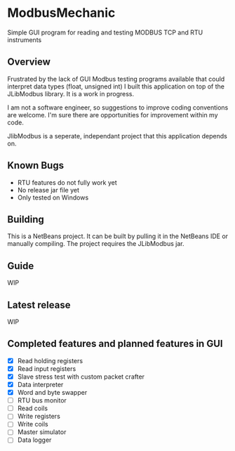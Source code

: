 # ModbusMechanic
Simple GUI program for reading and testing MODBUS TCP and RTU instruments
## Overview

Frustrated by the lack of GUI Modbus testing programs available that could interpret data types (float, unsigned int) I built this application on top of the JLibModbus library. It is a work in progress.

I am not a software engineer, so suggestions to improve coding conventions are welcome. I'm sure there are opportunities for improvement within my code.

JlibModbus is a seperate, independant project that this application depends on.

## Known Bugs
- RTU features do not fully work yet
- No release jar file yet
- Only tested on Windows

## Building

This is a NetBeans project. It can be built by pulling it in the NetBeans IDE or manually compiling. The project requires the JLibModbus jar.

## Guide

WIP

## Latest release

WIP

## Completed features and planned features in GUI

- [x] Read holding registers
- [x] Read input registers
- [x] Slave stress test with custom packet crafter
- [x] Data interpreter
- [x] Word and byte swapper
- [ ] RTU bus monitor
- [ ] Read coils
- [ ] Write registers
- [ ] Write coils
- [ ] Master simulator
- [ ] Data logger
